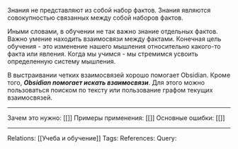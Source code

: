 Знания не представляют из собой набор фактов. Знания являются совокупностью связанных между собой наборов фактов. 

Иными словами, в обучении не так важно знание отдельных фактов. Важно умение находить взаимосвязи между фактами. Конечная цель обучения - это изменение нашего мышления относительно какого-то факта или явления. Когда мы учимся - мы стремимся усвоить определенную систему мышления. 

В выстраивании четких взаимосвязей хорошо помогает Obsidian. Кроме того, ***Obsidian помогает искать взаимосвязи***. Для этого можно пользоваться поиском по тексту или пользование графом текущих взаимосвязей. 

___
Зачем это нужно: [[]] 
Примеры применения: [[]] 
Основные ошибки: [[]]
___
Relations: [[Учеба и обучение]] 
Tags: 
References: 
Query: 